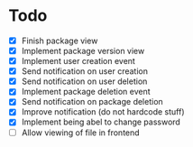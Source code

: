 # Todo

- [x] Finish package view
- [x] Implement package version view
- [x] Implement user creation event
- [x] Send notification on user creation
- [x] Send notification on user deletion
- [x] Implement package deletion event
- [x] Send notification on package deletion
- [x] Improve notification (do not hardcode stuff)
- [x] Implement being abel to change password
- [ ] Allow viewing of file in frontend